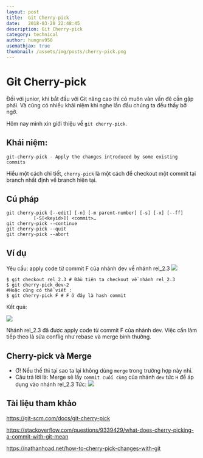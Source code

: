 ```yaml
---
layout: post
title:  Git Cherry-pick
date:   2018-03-20 22:48:45
description: Git Cherry-pick
category: technical
author: hungnv950
usemathjax: true
thumbnail: /assets/img/posts/cherry-pick.png
---
```


# Git Cherry-pick
Đối với junior, khi bắt đầu với Git nâng cao thì có muôn vàn vấn đê cần gặp phải. Và cũng có nhiều khái niệm khi nghe lần đầu chúng ta đều thấy bỡ ngỡ.

Hôm nay mình xin giới thiệu về `git cherry-pick`.
## Khái niệm:

```
git-cherry-pick - Apply the changes introduced by some existing commits
```
Hiểu một cách chi tiết, `cherry-pick` là một cách để checkout một commit tại branch nhất định về branch hiện tại.

## Cú pháp

```
git cherry-pick [--edit] [-n] [-m parent-number] [-s] [-x] [--ff]
		  [-S[<keyid>]] <commit>…​
git cherry-pick --continue
git cherry-pick --quit
git cherry-pick --abort
```

## Ví dụ
Yêu cầu: apply code từ commit F của nhánh dev về nhánh rel_2.3
![](https://images.viblo.asia/099e65eb-c8d6-4871-af82-a0b099dce187.png)
```
$ git checkout rel_2.3 # Đầu tiên ta checkout về nhánh rel_2.3
$ git cherry-pick dev~2
#Hoặc cũng có thể viết :
$ git cherry-pick F # F ở đây là hash commit
```
Kết quả:

![](https://images.viblo.asia/83664572-df3b-42c1-bb99-72d1cd55b217.png)

Nhánh rel_2.3 đã được apply code từ commit F của nhánh dev.
Việc cần làm tiếp theo là sửa conflig như rebase và merge bình thường.
## Cherry-pick và Merge
- Ơ! Nếu thế thì tại sao ta lại không dùng `merge` trong trường hợp này nhỉ.
- Câu trả lời là: Merge sẽ lấy `commit cuối cùng` của nhánh `dev` tức `H` để áp dụng vào nhánh rel_2.3
Tức: ![](https://images.viblo.asia/ce3195a5-6a80-46c4-92aa-e2e91da9c7e5.png)

## Tài liệu tham khảo
https://git-scm.com/docs/git-cherry-pick

https://stackoverflow.com/questions/9339429/what-does-cherry-picking-a-commit-with-git-mean

https://nathanhoad.net/how-to-cherry-pick-changes-with-git
